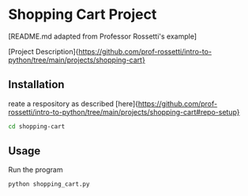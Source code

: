 # Shopping Cart Project
[README.md adapted from Professor Rossetti's example]

[Project Description]{https://github.com/prof-rossetti/intro-to-python/tree/main/projects/shopping-cart}

## Installation
reate a respository as described [here]{https://github.com/prof-rossetti/intro-to-python/tree/main/projects/shopping-cart#repo-setup}

```sh
cd shopping-cart
```

## Usage 
Run the program

```sh
python shopping_cart.py
```


